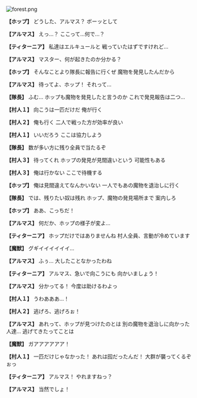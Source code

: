 
![forest.png](../images/backgrounds/forest.png)

**【ホップ】**
どうした、アルマス？
ボーッとして

**【アルマス】**
えっ…？
ここって…何で…？

**【ティターニア】**
私達はエルキュールと
戦っていたはずですけれど…

**【アルマス】**
マスター、何が起きたのか分かる？

**【ホップ】**
そんなことより隊長に報告に行くぜ
魔物を発見したんだから

**【アルマス】**
待ってよ、ホップ！
それって…

**【隊長】**
ふむ…
ホップも魔物を発見したと言うのか
これで発見報告は二つ…

**【村人１】**
向こうは一匹だけだ
俺が行く

**【村人２】**
俺も行く
二人で戦った方が効率が良い

**【村人１】**
いいだろう
ここは協力しよう

**【隊長】**
数が多い方に残り全員で当たるぞ

**【村人３】**
待ってくれ
ホップの発見が見間違いという
可能性もある

**【村人３】**
俺は行かない
ここで待機する

**【ホップ】**
俺は見間違えてなんかいない
一人でもあの魔物を退治しに行く

**【隊長】**
では、残りたい奴は残れ
ホップ、魔物の発見場所まで
案内しろ

**【ホップ】**
ああ、こっちだ！

**【アルマス】**
何だか、ホップの様子が変よ…

**【ティターニア】**
ホップだけではありませんね
村人全員、言動が冷めています

**【魔獣】**
グギイイイイイイ…

**【アルマス】**
ふぅ…
大したことなかったわね

**【ティターニア】**
アルマス、急いで向こうにも
向かいましょう！

**【アルマス】**
分かってる！
今度は助けるわよっ

**【村人１】**
うわあああ…！

**【村人２】**
逃げろ、逃げろぉ！

**【アルマス】**
あれって、ホップが見つけたのとは
別の魔物を退治しに向かった人達…
逃げてきたってことは

**【魔獣】**
ガアアアアアア！

**【村人１】**
一匹だけじゃなかった！
あれは囮だったんだ！
大群が襲ってくるぞぉっ

**【ティターニア】**
アルマス！
やれますねっ？

**【アルマス】**
当然でしょ！